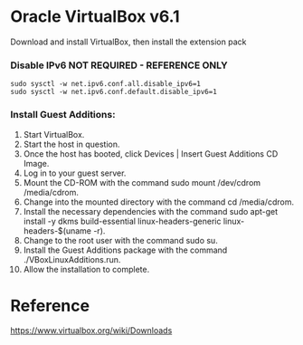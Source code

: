 # Oracle VirtualBox v6.1

Download and install VirtualBox, then install the extension pack

### Disable IPv6 NOT REQUIRED - REFERENCE ONLY

```
sudo sysctl -w net.ipv6.conf.all.disable_ipv6=1
sudo sysctl -w net.ipv6.conf.default.disable_ipv6=1
```

### Install Guest Additions:

1. Start VirtualBox.
2. Start the host in question.
3. Once the host has booted, click Devices | Insert Guest Additions CD Image.
4. Log in to your guest server.
5. Mount the CD-ROM with the command sudo mount /dev/cdrom /media/cdrom.
6. Change into the mounted directory with the command cd /media/cdrom.
7. Install the necessary dependencies with the command sudo apt-get install -y dkms build-essential linux-headers-generic linux-headers-$(uname -r).
8. Change to the root user with the command sudo su.
9. Install the Guest Additions package with the command ./VBoxLinuxAdditions.run.
10. Allow the installation to complete.

# Reference

https://www.virtualbox.org/wiki/Downloads